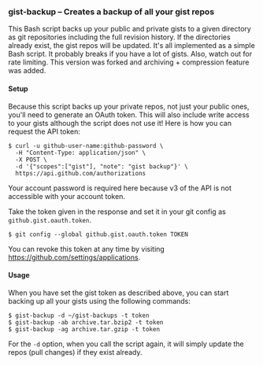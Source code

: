 ### gist-backup – Creates a backup of all your gist repos

This Bash script backs up your public and private gists to a given directory as git repositories including the full revision history.
If the directories already exist, the gist repos will be updated.
It's all implemented as a simple Bash script.
It probably breaks if you have a lot of gists. Also, watch out for rate limiting.
This version was forked and archiving + compression feature was added.

#### Setup

Because this script backs up your private repos, not just your public ones, you'll need to generate an OAuth token.
This will also include write access to your gists although the script does not use it!
Here is how you can request the API token:

    $ curl -u github-user-name:github-password \
      -H "Content-Type: application/json" \
      -X POST \
      -d '{"scopes":["gist"], "note": "gist backup"}' \
      https://api.github.com/authorizations

Your account password is required here because v3 of the API is not accessible with your account token.

Take the token given in the response and set it in your git config as `github.gist.oauth.token`.

    $ git config --global github.gist.oauth.token TOKEN

You can revoke this token at any time by visiting <https://github.com/settings/applications>.

#### Usage

When you have set the gist token as described above, you can start backing up all your gists using the following commands:

    $ gist-backup -d ~/gist-backups -t token
    $ gist-backup -ab archive.tar.bzip2 -t token
    $ gist-backup -ag archive.tar.gzip -t token

For the `-d` option, when you call the script again, it will simply update the repos (pull changes) if they exist already.
